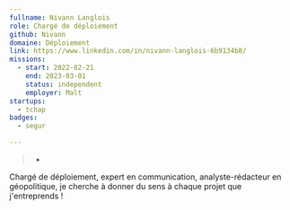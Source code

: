 ```yaml
---
fullname: Nivann Langlois
role: Chargé de déploiement
github: Nivann
domaine: Déploiement
link: https://www.linkedin.com/in/nivann-langlois-6b9134b8/
missions:
  - start: 2022-02-21
    end: 2023-03-01
    status: independent
    employer: Malt
startups:
  - tchap
badges:
  - segur

---
```

>-
  Chargé de déploiement, expert en communication, analyste-rédacteur en
  géopolitique, je cherche à donner du sens à chaque projet que j'entreprends !

